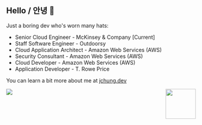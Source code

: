 ## Hello / 안녕 👋

Just a boring dev who's worn many hats:

* Senior Cloud Engineer - McKinsey & Company [Current]
* Staff Software Engineer - Outdoorsy
* Cloud Application Architect - Amazon Web Services (AWS)
* Security Consultant - Amazon Web Services (AWS)
* Cloud Developer - Amazon Web Services (AWS)
* Application Developer - T. Rowe Price

You can learn a bit more about me at [jchung.dev](https://jchung.dev)

<img align="right" width="80px" src="https://cdn.worldvectorlogo.com/logos/gopher.svg" />

![](https://github-readme-stats.vercel.app/api/top-langs/?username=jameschung&hide_border=true&layout=compact&theme=dark)
